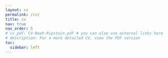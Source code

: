 ```yaml
---
layout: cv
permalink: /cv/
title: cv
nav: true
nav_order: 5
# cv_pdf: CV-Noah-Ripstein.pdf # you can also use external links here
# description: For a more detailed CV, view the PDF version
toc:
  sidebar: left
---
```

